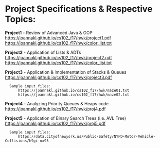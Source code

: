 # Project Specifications & Respective Topics:
  **Project1** - Review of Advanced Java & OOP
      https://joannakl.github.io/cs102_f17/hwk/project1.pdf
      https://joannakl.github.io/cs102_f17/hwk/color_list.txt
                 
  **Project2** - Application of Lists & ADTs
      https://joannakl.github.io/cs102_f17/hwk/project2.pdf
      https://joannakl.github.io/cs102_f17/hwk/color_list.txt
                 
  **Project3** - Application & Implementation of Stacks & Queues
      https://joannakl.github.io/cs102_f17/hwk/project3.pdf
  
      Sample input files: 
          https://joannakl.github.io/cs102_f17/hwk/maze01.txt
          https://joannakl.github.io/cs102_f17/hwk/maze02.txt
                     
  **Project4** - Analyzing Priority Queues & Heaps code
      https://joannakl.github.io/cs102_f17/hwk/proj4.pdf

  **Project5** - Application of Binary Search Trees (i.e. AVL Tree)
      https://joannakl.github.io/cs102_f17/hwk/proj5.pdf
  
      Sample input files:
          https://data.cityofnewyork.us/Public-Safety/NYPD-Motor-Vehicle-Collisions/h9gi-nx95
